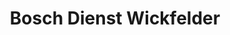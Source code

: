 ---
title: "Bosch Dienst Wickfelder"
url: /biberach-an-der-riss/bosch-dienst-wickfelder/
shop: Autowerkstatt
---